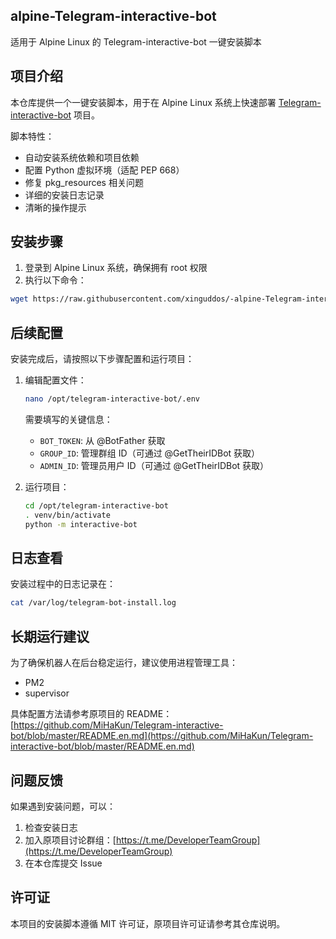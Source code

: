 ## alpine-Telegram-interactive-bot

适用于 Alpine Linux 的 Telegram-interactive-bot 一键安装脚本

## 项目介绍

本仓库提供一个一键安装脚本，用于在 Alpine Linux 系统上快速部署 [Telegram-interactive-bot](https://github.com/MiHaKun/Telegram-interactive-bot/) 项目。

脚本特性：
- 自动安装系统依赖和项目依赖
- 配置 Python 虚拟环境（适配 PEP 668）
- 修复 pkg_resources 相关问题
- 详细的安装日志记录
- 清晰的操作提示

## 安装步骤

1. 登录到 Alpine Linux 系统，确保拥有 root 权限
2. 执行以下命令：

```bash
wget https://raw.githubusercontent.com/xinguddos/-alpine-Telegram-interactive-bot/main/install.sh && chmod +x install.sh && ./install.sh
```

## 后续配置

安装完成后，请按照以下步骤配置和运行项目：

1. 编辑配置文件：
   ```bash
   nano /opt/telegram-interactive-bot/.env
   ```
   
   需要填写的关键信息：
   - `BOT_TOKEN`: 从 @BotFather 获取
   - `GROUP_ID`: 管理群组 ID（可通过 @GetTheirIDBot 获取）
   - `ADMIN_ID`: 管理员用户 ID（可通过 @GetTheirIDBot 获取）

2. 运行项目：
   ```bash
   cd /opt/telegram-interactive-bot
   . venv/bin/activate
   python -m interactive-bot
   ```

## 日志查看

安装过程中的日志记录在：
```bash
cat /var/log/telegram-bot-install.log
```

## 长期运行建议

为了确保机器人在后台稳定运行，建议使用进程管理工具：

- PM2
- supervisor

具体配置方法请参考原项目的 README：
[https://github.com/MiHaKun/Telegram-interactive-bot/blob/master/README.en.md](https://github.com/MiHaKun/Telegram-interactive-bot/blob/master/README.en.md)

## 问题反馈

如果遇到安装问题，可以：
1. 检查安装日志
2. 加入原项目讨论群组：[https://t.me/DeveloperTeamGroup](https://t.me/DeveloperTeamGroup)
3. 在本仓库提交 Issue

## 许可证

本项目的安装脚本遵循 MIT 许可证，原项目许可证请参考其仓库说明。
